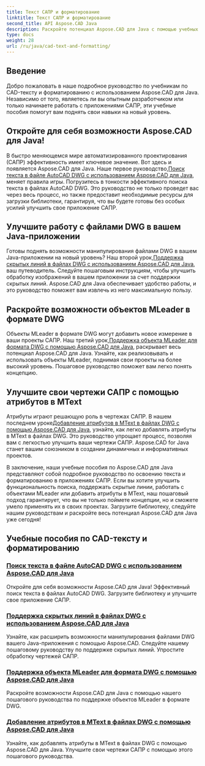 ```yaml
---
title: Текст САПР и форматирование
linktitle: Текст САПР и форматирование
second_title: API Aspose.CAD Java
description: Раскройте потенциал Aspose.CAD для Java с помощью учебных пособий. Изучите текстовый поиск, скрытые линии, объекты MLeader и атрибуты MText, чтобы улучшить свое приложение САПР.
type: docs
weight: 28
url: /ru/java/cad-text-and-formatting/
---
```

## Введение
Добро пожаловать в наше подробное руководство по учебникам по CAD-тексту и форматированию с использованием Aspose.CAD для Java. Независимо от того, являетесь ли вы опытным разработчиком или только начинаете работать с приложениями САПР, эти учебные пособия помогут вам поднять свои навыки на новый уровень.

## Откройте для себя возможности Aspose.CAD для Java!

 В быстро меняющемся мире автоматизированного проектирования (САПР) эффективность имеет ключевое значение. Вот здесь и появляется Aspose.CAD для Java. Наше первое руководство,[Поиск текста в файле AutoCAD DWG с использованием Aspose.CAD для Java](./search-text-in-dwg/), меняет правила игры. Погрузитесь в тонкости эффективного поиска текста в файлах AutoCAD DWG. Это руководство не только проведет вас через весь процесс, но также предоставит необходимые ресурсы для загрузки библиотеки, гарантируя, что вы будете готовы без особых усилий улучшить свое приложение САПР.

## Улучшите работу с файлами DWG в вашем Java-приложении

 Готовы поднять возможности манипулирования файлами DWG в вашем Java-приложении на новый уровень? Наш второй урок,[Поддержка скрытых линий в файлах DWG с использованием Aspose.CAD для Java](./support-hidden-lines-in-dwg/), ваш путеводитель. Следуйте пошаговым инструкциям, чтобы улучшить обработку изображений в вашем приложении за счет поддержки скрытых линий. Aspose.CAD для Java обеспечивает удобство работы, и это руководство поможет вам извлечь из него максимальную пользу.

## Раскройте возможности объектов MLeader в формате DWG

 Объекты MLeader в формате DWG могут добавить новое измерение в ваши проекты САПР. Наш третий урок,[Поддержка объекта MLeader для формата DWG с помощью Aspose.CAD для Java](./support-mleader-entity/), раскрывает весь потенциал Aspose.CAD для Java. Узнайте, как реализовывать и использовать объекты MLeader, поднимая свои проекты на более высокий уровень. Пошаговое руководство поможет вам легко понять концепцию.

## Улучшите свои чертежи САПР с помощью атрибутов в MText

Атрибуты играют решающую роль в чертежах САПР. В нашем последнем уроке[Добавление атрибутов в MText в файлах DWG с помощью Aspose.CAD для Java](./add-attributes-to-mtext/), узнайте, как легко добавлять атрибуты в MText в файлах DWG. Это руководство упрощает процесс, позволяя вам с легкостью улучшить ваши чертежи САПР. Aspose.CAD for Java станет вашим союзником в создании динамичных и информативных проектов.

В заключение, наши учебные пособия по Aspose.CAD для Java представляют собой подробное руководство по освоению текста и форматированию в приложениях САПР. Если вы хотите улучшить функциональность поиска, поддержать скрытые линии, работать с объектами MLeader или добавить атрибуты в MText, наш пошаговый подход гарантирует, что вы не только поймете концепции, но и сможете умело применять их в своих проектах. Загрузите библиотеку, следуйте нашим руководствам и раскройте весь потенциал Aspose.CAD для Java уже сегодня!

## Учебные пособия по CAD-тексту и форматированию
### [Поиск текста в файле AutoCAD DWG с использованием Aspose.CAD для Java](./search-text-in-dwg/)
Откройте для себя возможности Aspose.CAD для Java! Эффективный поиск текста в файлах AutoCAD DWG. Загрузите библиотеку и улучшите свое приложение САПР.
### [Поддержка скрытых линий в файлах DWG с использованием Aspose.CAD для Java](./support-hidden-lines-in-dwg/)
Узнайте, как расширить возможности манипулирования файлами DWG вашего Java-приложения с помощью Aspose.CAD. Следуйте нашему пошаговому руководству по поддержке скрытых линий. Упростите обработку чертежей САПР.
### [Поддержка объекта MLeader для формата DWG с помощью Aspose.CAD для Java](./support-mleader-entity/)
Раскройте возможности Aspose.CAD для Java с помощью нашего пошагового руководства по поддержке объектов MLeader в формате DWG.
### [Добавление атрибутов в MText в файлах DWG с помощью Aspose.CAD для Java](./add-attributes-to-mtext/)
Узнайте, как добавлять атрибуты в MText в файлах DWG с помощью Aspose.CAD для Java. Улучшите свои чертежи САПР с помощью этого пошагового руководства.